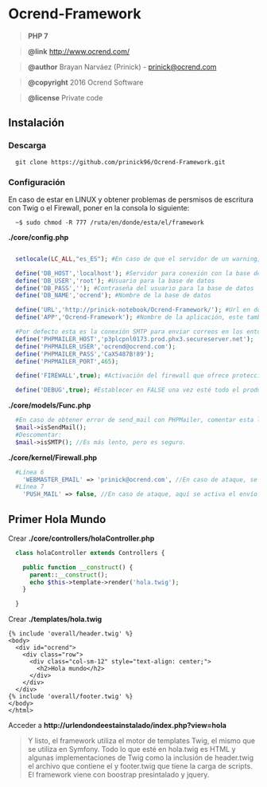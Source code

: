 # Ocrend-Framework

>**PHP 7**

>**@link** http://www.ocrend.com/

>**@author** Brayan Narváez (Prinick) - <prinick@ocrend.com>

>**@copyright** 2016 Ocrend Software

>**@license** Private code

## Instalación
### Descarga
```
  git clone https://github.com/prinick96/Ocrend-Framework.git
```
### Configuración

En caso de estar en LINUX y obtener problemas de persmisos de escritura con Twig o el Firewall, poner en la consola lo siguiente:
```
  ~$ sudo chmod -R 777 /ruta/en/donde/esta/el/framework
```

__./core/config.php__
```php

  setlocale(LC_ALL,"es_ES"); #En caso de que el servidor de un warning, comentar esta línea, significa que no soporta setlocale

  define('DB_HOST','localhost'); #Servidor para conexión con la base de datos
  define('DB_USER','root'); #Usuario para la base de datos
  define('DB_PASS',''); #Contraseña del usuario para la base de datos
  define('DB_NAME','ocrend'); #Nombre de la base de datos

  define('URL','http://prinick-notebook/Ocrend-Framework/'); #Url en donde está instalado el framework, importante el "/" al final
  define('APP','Ocrend-Framework'); #Nombre de la aplicación, este también sale en <title></title>, correos, footer y demás

  #Por defecto esta es la conexión SMTP para enviar correos en los entornos de desarrollo, luego se ha de cambiar en producción.
  define('PHPMAILER_HOST','p3plcpnl0173.prod.phx3.secureserver.net');
  define('PHPMAILER_USER','ocrend@ocrend.com');
  define('PHPMAILER_PASS','CaX5487B!89');
  define('PHPMAILER_PORT',465);

  define('FIREWALL',true); #Activación del firewall que ofrece protección contra múltiples ataques comunes

  define('DEBUG',true); #Establecer en FALSE una vez esté todo el producción, en desarrollo mantener en true
```
__./core/models/Func.php__
```php
  #En caso de obtener error de send_mail con PHPMailer, comentar esta línea:
  $mail->isSendMail();
  #Descomentar:
  $mail->isSMTP(); //Es más lento, pero es seguro.
```
__./core/kernel/Firewall.php__
```php
  #Línea 6
    'WEBMASTER_EMAIL' => 'prinick@ocrend.com', //En caso de ataque, se enviará un email a este correo notificando
  #Línea 7
    'PUSH_MAIL' => false, //En caso de ataque, aquí se activa el envío de un email de alerta al correo en WEBMASTER_EMAIL
```

## Primer Hola Mundo

Crear __./core/controllers/holaController.php__
```php
  class holaController extends Controllers {

    public function __construct() {
      parent::__construct();
      echo $this->template->render('hola.twig');
    }

  }
```
Crear __./templates/hola.twig__
```twig
{% include 'overall/header.twig' %}
<body>
  <div id="ocrend">
    <div class="row">
      <div class="col-sm-12" style="text-align: center;">
        <h2>Hola mundo</h2>
      </div>
    </div>
  </div>
{% include 'overall/footer.twig' %}
</body>
</html>
```
Acceder a __http://urlendondeestainstalado/index.php?view=hola__

> Y listo, el framework utiliza el motor de templates Twig, el mismo que se utiliza en Symfony. Todo lo que esté en hola.twig es HTML y algunas implementaciones de Twig como la inclusión de header.twig el archivo que contiene el <head> y footer.twig que tiene la carga de scripts. El framework viene con boostrap presintalado y jquery.
